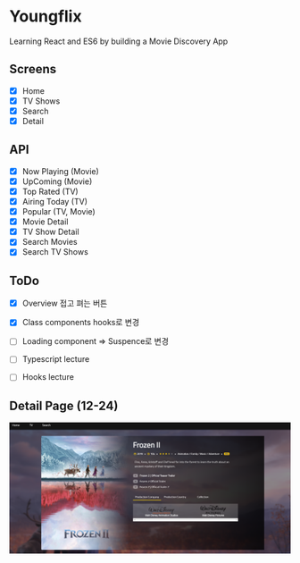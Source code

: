 # Youngflix

Learning React and ES6 by building a Movie Discovery App

## Screens

- [x] Home
- [x] TV Shows
- [x] Search
- [x] Detail

## API

- [x] Now Playing (Movie)
- [x] UpComing (Movie)
- [x] Top Rated (TV)
- [x] Airing Today (TV)
- [x] Popular (TV, Movie)
- [x] Movie Detail
- [x] TV Show Detail
- [x] Search Movies
- [x] Search TV Shows

## ToDo

- [x] Overview 접고 펴는 버튼
- [x] Class components hooks로 변경
- [ ] Loading component => Suspence로 변경
- [ ] Typescript lecture
- [ ] Hooks lecture


## Detail Page (12-24)

<img src="detail-page.png" />